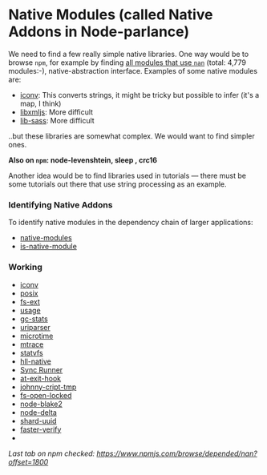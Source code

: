 # Native Modules (called Native Addons in Node-parlance)

We need to find a few really simple native libraries. One way would be to browse `npm`, for example by finding [all modules that use `nan`](https://www.npmjs.com/browse/depended/nan) (total: 4,779  modules:-), native-abstraction interface. Examples of some native modules are:

* [iconv](https://www.npmjs.com/package/iconv): This converts strings, it might be tricky but possible to infer (it's a map, I think)
* [libxmljs](https://www.npmjs.com/package/libxmljs): More difficult
* [lib-sass](https://www.npmjs.com/package/node-sass): More difficult

..but these libraries are somewhat complex. We would want to find simpler ones.

**Also on `npm`: node-levenshtein, sleep , crc16**

Another idea would be to find libraries used in tutorials — there must be some tutorials out there that use string processing as an example.

### Identifying Native Addons

To identify native modules in the dependency chain of larger applications:

* [native-modules](https://github.com/juliangruber/native-modules)
* [is-native-module](https://github.com/juliangruber/is-native-module/blob/master/index.js)


### Working 
  - [iconv](https://www.npmjs.com/package/iconv)
  - [posix](https://www.npmjs.com/package/posix)
  - [fs-ext](https://www.npmjs.com/package/fs-ext)
  - [usage](https://www.npmjs.com/package/usage)
  - [gc-stats](https://www.npmjs.com/package/gc-stats)
  - [uriparser](https://www.npmjs.com/package/uriparser)
  - [microtime](https://www.npmjs.com/package/@risingstack/microtime)
  - [mtrace](https://www.npmjs.com/package/mtrace)
  - [statvfs](https://www.npmjs.com/package/statvfs)
  - [hll-native](https://www.npmjs.com/package/hll-native)
  - [Sync Runner](https://www.npmjs.com/package/sync-runner)
  - [at-exit-hook](https://www.npmjs.com/package/at-exit-hook)
  - [johnny-cript-tmp](https://www.npmjs.com/package/johnny-cript-tmp)
  - [fs-open-locked](https://www.npmjs.com/package/fs-open-locked)
  - [node-blake2](https://www.npmjs.com/package/blake2_n)
  - [node-delta](https://www.npmjs.com/package/node-delta)
  - [shard-uuid](https://www.npmjs.com/package/shard-uuid)
  - [faster-verify](https://www.npmjs.com/package/faster-verify)
  - 
_Last tab on npm checked: https://www.npmjs.com/browse/depended/nan?offset=1800_
